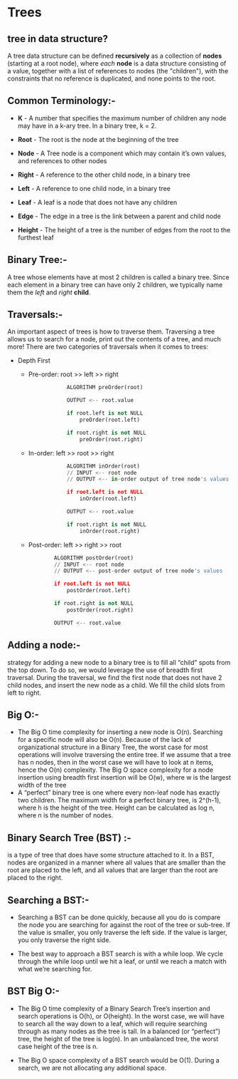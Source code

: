 # Trees

## **tree in data structure**?

A tree data structure can be defined **recursively** as a collection of **nodes** (starting at a root node), where *each* **node** is a data structure consisting of a value, together with a list of references to nodes (the "children"), with the constraints that no reference is duplicated, and none points to the root.

## **Common Terminology**:-

- **K** - A number that specifies the maximum number of children any node may have in a k-ary tree. In a binary tree, k = 2.
- **Root** - The root is the node at the beginning of the tree

- **Node** - A Tree node is a component which may contain it’s own values, and references to other nodes

- **Right** - A reference to the other child node, in a binary tree

- **Left** - A reference to one child node, in a binary tree

- **Leaf** - A leaf is a node that does not have any children

- **Edge** - The edge in a tree is the link between a parent and child node

- **Height** - The height of a tree is the number of edges from the root to the furthest leaf

## **Binary Tree**:-

A tree whose elements have at most 2 children is called a binary tree. Since each element in a binary tree can have only 2 children, we typically name them the *left* and *right* **child**.

## **Traversals**:-

An important aspect of trees is how to traverse them. Traversing a tree allows us to search for a node, print out the contents of a tree, and much more! There are two categories of traversals when it comes to trees:

- Depth First
  - Pre-order: root >> left >> right

    ```py
                ALGORITHM preOrder(root)

                OUTPUT <-- root.value

                if root.left is not NULL
                    preOrder(root.left)

                if root.right is not NULL
                    preOrder(root.right)

    ```

  - In-order: left >> root >> right

    ```py
                ALGORITHM inOrder(root)
                // INPUT <-- root node
                // OUTPUT <-- in-order output of tree node's values

                if root.left is not NULL
                    inOrder(root.left)

                OUTPUT <-- root.value

                if root.right is not NULL
                    inOrder(root.right)
    ```

  - Post-order: left >> right >> root

    ```py
            ALGORITHM postOrder(root)
            // INPUT <-- root node
            // OUTPUT <-- post-order output of tree node's values

            if root.left is not NULL
                postOrder(root.left)

            if root.right is not NULL
                postOrder(root.right)

            OUTPUT <-- root.value

    ```

## **Adding a node**:-

strategy for adding a new node to a binary tree is to fill all “child” spots from the top down. To do so, we would leverage the use of breadth first traversal. During the traversal, we find the first node that does not have 2 child nodes, and insert the new node as a child. We fill the child slots from left to right.

## Big O:-

- The Big O time complexity for inserting a new node is O(n). Searching for a specific node will also be O(n). Because of the lack of organizational structure in a Binary Tree, the worst case for most operations will involve traversing the entire tree. If we assume that a tree has n nodes, then in the worst case we will have to look at n items, hence the O(n) complexity.
The Big O space complexity for a node insertion using breadth first insertion will be O(w), where w is the largest width of the tree
- A “perfect” binary tree is one where every non-leaf node has exactly two children. The maximum width for a perfect binary tree, is 2^(h-1), where h is the height of the tree. Height can be calculated as log n, where n is the number of nodes.

## **Binary Search Tree** (**BST**) :-

 is a type of tree that does have some structure attached to it. In a BST, nodes are organized in a manner where all values that are smaller than the root are placed to the left, and all values that are larger than the root are placed to the right.

## **Searching a BST**:-

- Searching a BST can be done quickly, because all you do is compare the node you are searching for against the root of the tree or sub-tree. If the value is smaller, you only traverse the left side. If the value is larger, you only traverse the right side.

- The best way to approach a BST search is with a while loop. We cycle through the while loop until we hit a leaf, or until we reach a match with what we’re searching for.

## **BST** Big O:-

- The Big O time complexity of a Binary Search Tree’s insertion and search operations is O(h), or O(height). In the worst case, we will have to search all the way down to a leaf, which will require searching through as many nodes as the tree is tall. In a balanced (or “perfect”) tree, the height of the tree is log(n). In an unbalanced tree, the worst case height of the tree is n.

- The Big O space complexity of a BST search would be O(1). During a search, we are not allocating any additional space.

